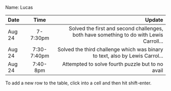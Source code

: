 Name: Lucas

| Date   |    Time     |                                                                                  Update |
|:-------|:-----------:|----------------------------------------------------------------------------------------:|
| Aug 24 |  7-7:30pm   | Solved the first and second challenges, both have something to do with Lewis Carroll... |
| Aug 24 | 7:30-7:40pm |            Solved the third challenge which was binary to text, also by Lewis Carrol... | 
| Aug 24 |  7:40-8pm   |                                        Attempted to solve fourth puzzle but to no avail |


To add a new row to the table, click into a cell and then hit shift-enter.